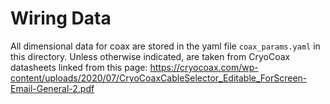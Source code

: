 # Wiring Data
All dimensional data for coax are stored in the yaml file `coax_params.yaml` in this directory. Unless otherwise indicated, are taken from CryoCoax datasheets linked from this page:
https://cryocoax.com/wp-content/uploads/2020/07/CryoCoaxCableSelector_Editable_ForScreen-Email-General-2.pdf